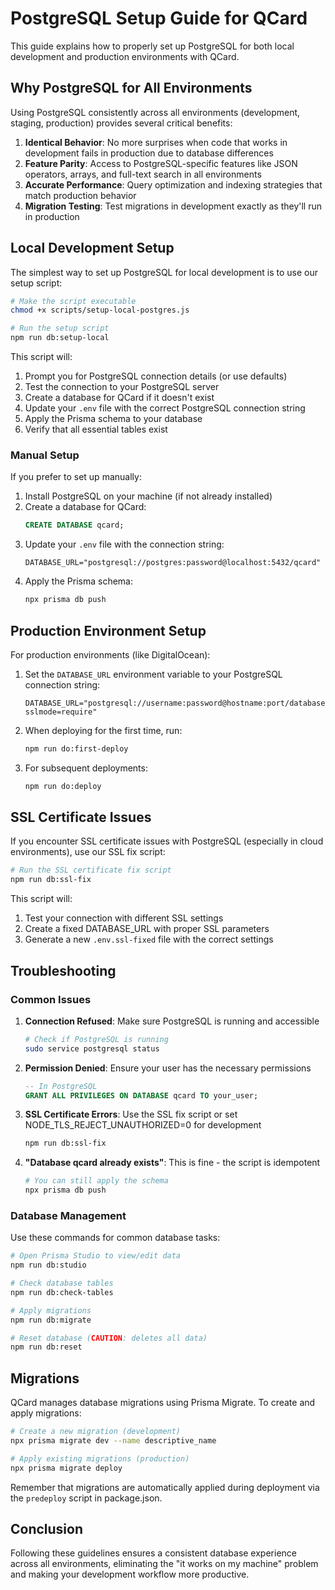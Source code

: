 # PostgreSQL Setup Guide for QCard

This guide explains how to properly set up PostgreSQL for both local development and production environments with QCard.

## Why PostgreSQL for All Environments

Using PostgreSQL consistently across all environments (development, staging, production) provides several critical benefits:

1. **Identical Behavior**: No more surprises when code that works in development fails in production due to database differences
2. **Feature Parity**: Access to PostgreSQL-specific features like JSON operators, arrays, and full-text search in all environments
3. **Accurate Performance**: Query optimization and indexing strategies that match production behavior
4. **Migration Testing**: Test migrations in development exactly as they'll run in production

## Local Development Setup

The simplest way to set up PostgreSQL for local development is to use our setup script:

```bash
# Make the script executable
chmod +x scripts/setup-local-postgres.js

# Run the setup script
npm run db:setup-local
```

This script will:
1. Prompt you for PostgreSQL connection details (or use defaults)
2. Test the connection to your PostgreSQL server
3. Create a database for QCard if it doesn't exist
4. Update your `.env` file with the correct PostgreSQL connection string
5. Apply the Prisma schema to your database
6. Verify that all essential tables exist

### Manual Setup

If you prefer to set up manually:

1. Install PostgreSQL on your machine (if not already installed)
2. Create a database for QCard:
   ```sql
   CREATE DATABASE qcard;
   ```
3. Update your `.env` file with the connection string:
   ```
   DATABASE_URL="postgresql://postgres:password@localhost:5432/qcard"
   ```
4. Apply the Prisma schema:
   ```bash
   npx prisma db push
   ```

## Production Environment Setup

For production environments (like DigitalOcean):

1. Set the `DATABASE_URL` environment variable to your PostgreSQL connection string:
   ```
   DATABASE_URL="postgresql://username:password@hostname:port/database?sslmode=require"
   ```

2. When deploying for the first time, run:
   ```bash
   npm run do:first-deploy
   ```

3. For subsequent deployments:
   ```bash
   npm run do:deploy
   ```

## SSL Certificate Issues

If you encounter SSL certificate issues with PostgreSQL (especially in cloud environments), use our SSL fix script:

```bash
# Run the SSL certificate fix script
npm run db:ssl-fix
```

This script will:
1. Test your connection with different SSL settings
2. Create a fixed DATABASE_URL with proper SSL parameters
3. Generate a new `.env.ssl-fixed` file with the correct settings

## Troubleshooting

### Common Issues

1. **Connection Refused**: Make sure PostgreSQL is running and accessible
   ```bash
   # Check if PostgreSQL is running
   sudo service postgresql status
   ```

2. **Permission Denied**: Ensure your user has the necessary permissions
   ```sql
   -- In PostgreSQL
   GRANT ALL PRIVILEGES ON DATABASE qcard TO your_user;
   ```

3. **SSL Certificate Errors**: Use the SSL fix script or set NODE_TLS_REJECT_UNAUTHORIZED=0 for development
   ```bash
   npm run db:ssl-fix
   ```

4. **"Database qcard already exists"**: This is fine - the script is idempotent
   ```bash
   # You can still apply the schema
   npx prisma db push
   ```

### Database Management

Use these commands for common database tasks:

```bash
# Open Prisma Studio to view/edit data
npm run db:studio

# Check database tables
npm run db:check-tables

# Apply migrations
npm run db:migrate

# Reset database (CAUTION: deletes all data)
npm run db:reset
```

## Migrations

QCard manages database migrations using Prisma Migrate. To create and apply migrations:

```bash
# Create a new migration (development)
npx prisma migrate dev --name descriptive_name

# Apply existing migrations (production)
npx prisma migrate deploy
```

Remember that migrations are automatically applied during deployment via the `predeploy` script in package.json.

## Conclusion

Following these guidelines ensures a consistent database experience across all environments, eliminating the "it works on my machine" problem and making your development workflow more productive.